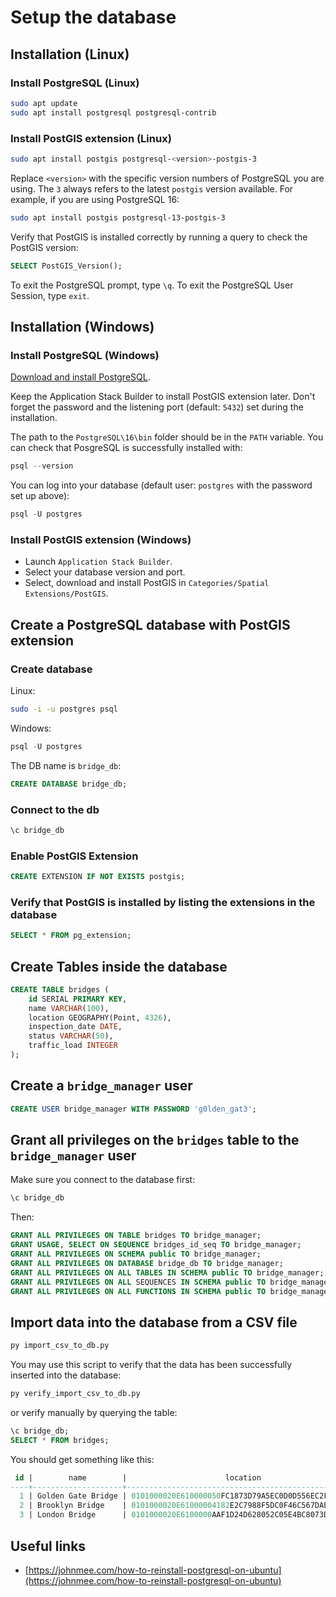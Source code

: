 # Setup the database

## Installation (Linux)

### Install PostgreSQL (Linux)

```bash
sudo apt update
sudo apt install postgresql postgresql-contrib
```

### Install PostGIS extension (Linux)

```bash
sudo apt install postgis postgresql-<version>-postgis-3
```

Replace `<version>` with the specific version numbers of PostgreSQL you are using. The `3` always refers to the latest `postgis` version available. For example, if you are using PostgreSQL 16:

```bash
sudo apt install postgis postgresql-13-postgis-3
```

Verify that PostGIS is installed correctly by running a query to check the PostGIS version:

```sql
SELECT PostGIS_Version();
```

To exit the PostgreSQL prompt, type `\q`.
To exit the PostgreSQL User Session, type `exit`.

## Installation (Windows)

### Install PostgreSQL (Windows)

[Download and install PostgreSQL](https://www.postgresql.org/download/windows/).

Keep the Application Stack Builder to install PostGIS extension later. Don't forget the password and the listening port (default: `5432`) set during the installation.

The path to the `PostgreSQL\16\bin` folder should be in the `PATH` variable. You can check that PosgreSQL is successfully installed with:

```powershell
psql --version
```

You can log into your database (default user: `postgres` with the password set up above):

```powershell
psql -U postgres
```

### Install PostGIS extension (Windows)

* Launch `Application Stack Builder`.
* Select your database version and port.
* Select, download and install PostGIS in `Categories/Spatial Extensions/PostGIS`.  

## Create a PostgreSQL database with PostGIS extension

### Create database

Linux:

```bash
sudo -i -u postgres psql
```

Windows:

```powershell
psql -U postgres
```

The DB name is `bridge_db`:

```sql
CREATE DATABASE bridge_db;
```

### Connect to the db

```sql
\c bridge_db
```

### Enable PostGIS Extension

```sql
CREATE EXTENSION IF NOT EXISTS postgis;
```

### Verify that PostGIS is installed by listing the extensions in the database

```sql
SELECT * FROM pg_extension;
```

## Create Tables inside the database

```sql
CREATE TABLE bridges (
    id SERIAL PRIMARY KEY,
    name VARCHAR(100),
    location GEOGRAPHY(Point, 4326),
    inspection_date DATE,
    status VARCHAR(50),
    traffic_load INTEGER
);
```

## Create a `bridge_manager` user

```sql
CREATE USER bridge_manager WITH PASSWORD 'g0lden_gat3';
```

## Grant all privileges on the `bridges` table to the `bridge_manager` user

Make sure you connect to the database first:

```sql
\c bridge_db
```

Then:

```sql
GRANT ALL PRIVILEGES ON TABLE bridges TO bridge_manager;
GRANT USAGE, SELECT ON SEQUENCE bridges_id_seq TO bridge_manager;
GRANT ALL PRIVILEGES ON SCHEMA public TO bridge_manager;
GRANT ALL PRIVILEGES ON DATABASE bridge_db TO bridge_manager;
GRANT ALL PRIVILEGES ON ALL TABLES IN SCHEMA public TO bridge_manager;
GRANT ALL PRIVILEGES ON ALL SEQUENCES IN SCHEMA public TO bridge_manager;
GRANT ALL PRIVILEGES ON ALL FUNCTIONS IN SCHEMA public TO bridge_manager;
```

## Import data into the database from a CSV file

```bash
py import_csv_to_db.py
```

You may use this script to verify that the data has been successfully inserted into the database:

```bash
py verify_import_csv_to_db.py 
```

or verify manually by querying the table:

```sql
\c bridge_db;
SELECT * FROM bridges;
```

You should get something like this:

```sql
 id |        name        |                      location                      | inspection_date | status | traffic_load
----+--------------------+----------------------------------------------------+-----------------+--------+--------------
  1 | Golden Gate Bridge | 0101000020E610000050FC1873D79A5EC0D0D556EC2FE34240 | 2023-01-01      | Good   |        15000
  2 | Brooklyn Bridge    | 0101000020E61000004182E2C7988F5DC0F46C567DAE064140 | 2023-02-15      | Fair   |        10000
  3 | London Bridge      | 0101000020E6100000AAF1D24D628052C05E4BC8073D5B4440 | 2023-03-10      | Poor   |         5000 
```

## Useful links

* [https://johnmee.com/how-to-reinstall-postgresql-on-ubuntu](https://johnmee.com/how-to-reinstall-postgresql-on-ubuntu)
